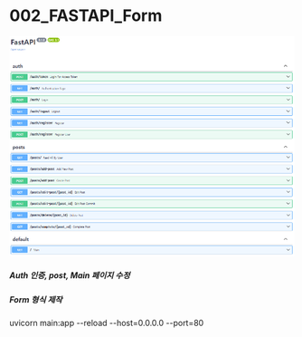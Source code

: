 # 002_FASTAPI_Form

![docs](../img/002_fastapi_form.png)

##### Auth 인증, post, Main 페이지 수정
##### Form 형식 제작

uvicorn main:app --reload --host=0.0.0.0 --port=80
